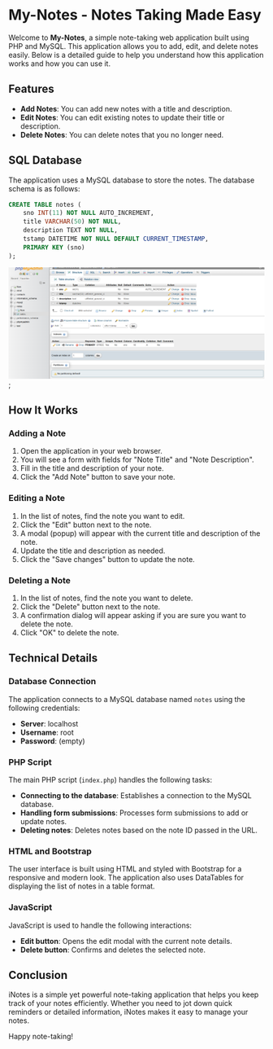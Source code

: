 # My-Notes - Notes Taking Made Easy

Welcome to **My-Notes**, a simple note-taking web application built using PHP and MySQL. This application allows you to add, edit, and delete notes easily. Below is a detailed guide to help you understand how this application works and how you can use it.

## Features

- **Add Notes**: You can add new notes with a title and description.
- **Edit Notes**: You can edit existing notes to update their title or description.
- **Delete Notes**: You can delete notes that you no longer need.
  
## SQL Database

The application uses a MySQL database to store the notes. The database schema is as follows:

```sql
CREATE TABLE notes (
    sno INT(11) NOT NULL AUTO_INCREMENT,
    title VARCHAR(50) NOT NULL,
    description TEXT NOT NULL,
    tstamp DATETIME NOT NULL DEFAULT CURRENT_TIMESTAMP,
    PRIMARY KEY (sno)
);
```
![SQL Database](1.png);




## How It Works

### Adding a Note

1. Open the application in your web browser.
2. You will see a form with fields for "Note Title" and "Note Description".
3. Fill in the title and description of your note.
4. Click the "Add Note" button to save your note.

### Editing a Note

1. In the list of notes, find the note you want to edit.
2. Click the "Edit" button next to the note.
3. A modal (popup) will appear with the current title and description of the note.
4. Update the title and description as needed.
5. Click the "Save changes" button to update the note.

### Deleting a Note

1. In the list of notes, find the note you want to delete.
2. Click the "Delete" button next to the note.
3. A confirmation dialog will appear asking if you are sure you want to delete the note.
4. Click "OK" to delete the note.

## Technical Details

### Database Connection

The application connects to a MySQL database named `notes` using the following credentials:

- **Server**: localhost
- **Username**: root
- **Password**: (empty)

### PHP Script

The main PHP script (`index.php`) handles the following tasks:

- **Connecting to the database**: Establishes a connection to the MySQL database.
- **Handling form submissions**: Processes form submissions to add or update notes.
- **Deleting notes**: Deletes notes based on the note ID passed in the URL.

### HTML and Bootstrap

The user interface is built using HTML and styled with Bootstrap for a responsive and modern look. The application also uses DataTables for displaying the list of notes in a table format.

### JavaScript

JavaScript is used to handle the following interactions:

- **Edit button**: Opens the edit modal with the current note details.
- **Delete button**: Confirms and deletes the selected note.

## Conclusion

iNotes is a simple yet powerful note-taking application that helps you keep track of your notes efficiently. Whether you need to jot down quick reminders or detailed information, iNotes makes it easy to manage your notes.

Happy note-taking!
